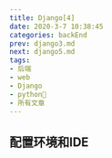 ```yaml
---
title: Django[4]
date: 2020-3-7 10:38:45
categories: backEnd
prev: django3.md
next: django5.md
tags:
- 后端
- web
- Django
- python🐍
- 所有文章
---
```




<!-- more -->

## 配置环境和IDE

<Valine></Valine>